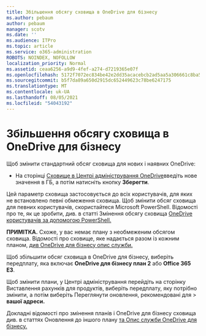 ```yaml
---
title: Збільшення обсягу сховища в OneDrive для бізнесу
ms.author: pebaum
author: pebaum
manager: scotv
ms.date: ''
ms.audience: ITPro
ms.topic: article
ms.service: o365-administration
ROBOTS: NOINDEX, NOFOLLOW
localization_priority: Normal
ms.assetid: ceaa6256-a9d9-4fef-a274-d7219365e07f
ms.openlocfilehash: 5172f7072ec834be42e2dd35acacebcb2ad5aa5a306661c8ba5ff6ed888f63f1
ms.sourcegitcommit: b5f7da89a650d2915dc652449623c78be6247175
ms.translationtype: MT
ms.contentlocale: uk-UA
ms.lasthandoff: 08/05/2021
ms.locfileid: "54043192"
---
```

# <a name="how-to-increase-storage-in-onedrive-for-business"></a>Збільшення обсягу сховища в OneDrive для бізнесу

Щоб змінити стандартний обсяг сховища для нових і наявних OneDrive:
  
- На сторінці [Сховище в Центрі адміністрування OneDrive](https://admin.onedrive.com/?v=StorageSettings)введіть нове значення в ГБ, а потім натисніть кнопку **Зберегти**.

Цей параметр сховища застосовується до всіх користувачів, для яких не встановлено певні обмеження сховища. Щоб змінити обсяг сховища для певних користувачів, скористайтеся Microsoft PowerShell. Відомості про те, як це зробити, див. в статті Змінення обсягу сховища [OneDrive користувачів за допомогою PowerShell.](https://docs.microsoft.com/onedrive/change-user-storage)

**ПРИМІТКА.** Схоже, у вас немає плану з необмеженим обсягом сховища. Відомості про сховище, яке надається разом із кожним планом, [див OneDrive для бізнесу опис служби.](https://docs.microsoft.com/office365/servicedescriptions/onedrive-for-business-service-description)
  
Щоб збільшити обсяг сховища в OneDrive для бізнесу, виберіть передплату, яка включає **OneDrive для бізнесу план 2** або **Office 365 E3**.
  
Щоб змінити плани, у Центрі адміністрування  перейдіть на сторінку Виставлення рахунків для продуктів, виберіть передплату, яку потрібно змінити, а потім виберіть Переглянути оновлення, рекомендовані для \> [](https://go.microsoft.com/fwlink/p/?linkid=842054) **вашої адреси.**
  
Докладні відомості про змінення планів і OneDrive для бізнесу [](https://docs.microsoft.com/microsoft-365/commerce/subscriptions/upgrade-to-different-plan) сховища див. в статтях Оновлення до іншого плану [та Опис служби OneDrive для бізнесу.](https://docs.microsoft.com/office365/servicedescriptions/onedrive-for-business-service-description)